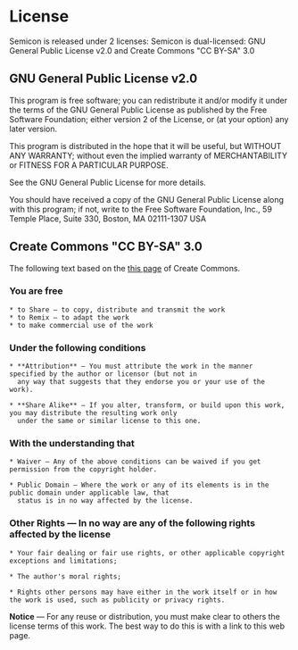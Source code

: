 # License

Semicon is released under 2 licenses: Semicon is dual-licensed: GNU General Public License v2.0 and 
Create Commons "CC BY-SA" 3.0


## GNU General Public License v2.0

This program is free software; you can redistribute it and/or modify it under the terms of the GNU General 
Public License as published by the Free Software Foundation; either version 2 of the License, or (at your 
option) any later version.

This program is distributed in the hope that it will be useful, but WITHOUT ANY WARRANTY; without even the 
implied warranty of MERCHANTABILITY or FITNESS FOR A PARTICULAR PURPOSE.

See the GNU General Public License for more details.

You should have received a copy of the GNU General Public License along with this program; if not, write to 
the Free Software Foundation, Inc., 59 Temple Place, Suite 330, Boston, MA 02111-1307 USA


## Create Commons "CC BY-SA" 3.0

The following text based on the [this page](http://creativecommons.org/licenses/by-sa/3.0/deed.en_US) of Create 
Commons.

### You are free
    
    * to Share — to copy, distribute and transmit the work
    * to Remix — to adapt the work
    * to make commercial use of the work

### Under the following conditions
 
    * **Attribution** — You must attribute the work in the manner specified by the author or licensor (but not in 
      any way that suggests that they endorse you or your use of the work).
      
    * **Share Alike** — If you alter, transform, or build upon this work, you may distribute the resulting work only 
      under the same or similar license to this one.

### With the understanding that

    * Waiver — Any of the above conditions can be waived if you get permission from the copyright holder.
    
    * Public Domain — Where the work or any of its elements is in the public domain under applicable law, that 
      status is in no way affected by the license.
      
### Other Rights — In no way are any of the following rights affected by the license

    * Your fair dealing or fair use rights, or other applicable copyright exceptions and limitations;
    
    * The author's moral rights;
    
    * Rights other persons may have either in the work itself or in how the work is used, such as publicity or privacy rights.
    
**Notice** — For any reuse or distribution, you must make clear to others the license terms of this work. The best way to do this is with a link to this web page.
